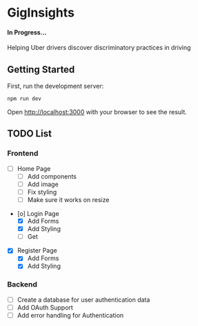 # GigInsights

#### In Progress...

Helping Uber drivers discover discriminatory practices in driving

## Getting Started

First, run the development server:

```bash
npm run dev
```

Open [http://localhost:3000](http://localhost:3000) with your browser to see the result.

## TODO List
### Frontend
- [ ] Home Page
  - [ ] Add components
  - [ ] Add image
  - [ ] Fix styling
  - [ ] Make sure it works on resize
- [o] Login Page
  - [X] Add Forms
  - [X] Add Styling
  - [ ] Get 
- [X] Register Page
  - [X] Add Forms
  - [X] Add Styling

### Backend
- [ ] Create a database for user authentication data
- [ ] Add OAuth Support
- [ ] Add error handling for Authentication
